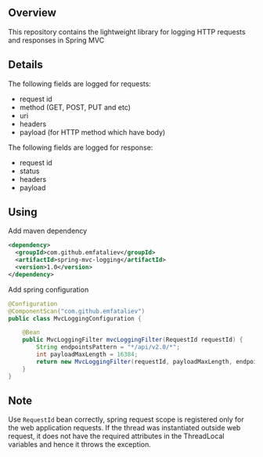 ## Overview
This repository contains the lightweight library for logging HTTP requests and responses in Spring MVC

## Details

The following fields are logged for requests:
* request id
* method (GET, POST, PUT and etc)
* uri
* headers
* payload (for HTTP method which have body)

The following fields are logged for response:
* request id
* status
* headers
* payload

## Using 

Add maven dependency

```xml
<dependency>
  <groupId>com.github.emfataliev</groupId>
  <artifactId>spring-mvc-logging</artifactId>
  <version>1.0</version>    
</dependency>
```

Add spring configuration

```java
@Configuration
@ComponentScan("com.github.emfataliev")
public class MvcLoggingConfiguration {

    @Bean
    public MvcLoggingFilter mvcLoggingFilter(RequestId requestId) {
        String endpointsPattern = "*/api/v2.0/*";
        int payloadMaxLength = 16384;
        return new MvcLoggingFilter(requestId, payloadMaxLength, endpointsPattern, HttpHeaders.AUTHORIZATION, HttpHeaders.COOKIE);
    }
}
```

## Note

Use `RequestId` bean correctly, spring request scope is registered only for the web application requests. If the thread was instantiated outside web request, it does not have the required attributes in the ThreadLocal variables and hence it throws the exception.
